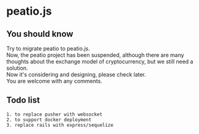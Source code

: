 # peatio.js 
## You should know
Try to migrate peatio to peatio.js.  
Now, the peatio project has been suspended, although there are many thoughts about the exchange model of cryptocurrency, but we still need a solution.   
Now it's considering and designing, please check later.   
You are welcome with any comments.   

## Todo list
    1. to replace pusher with websocket  
    2. to support docker deployment
    3. replace rails with express/sequelize
